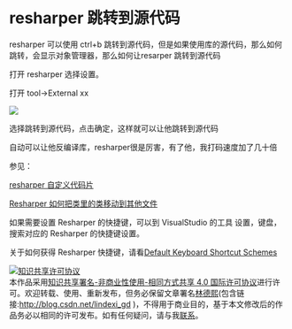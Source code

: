 # resharper 跳转到源代码

resharper 可以使用 ctrl+b 跳转到源代码，但是如果使用库的源代码，那么如何跳转，会显示对象管理器，那么如何让resarper 跳转到源代码

<!--more-->
<!-- CreateTime:2018/8/10 19:16:52 -->

<!-- csdn -->

打开 resharper 选择设置。

打开 tool->External xx 

![](http://image.acmx.xyz/AwCCAwMAItoFADbzBgABAAQArj4BAGZDAgBo6AkA6Nk%3D%2F2017510102722.jpg)

选择跳转到源代码，点击确定，这样就可以让他跳转到源代码

自动可以让他反编译库，resharper很是厉害，有了他，我打码速度加了几十倍

参见：

[resharper 自定义代码片](http://lindexi.oschina.io/lindexi//post/resharper-%E8%87%AA%E5%AE%9A%E4%B9%89%E4%BB%A3%E7%A0%81%E7%89%87/)

[Resharper 如何把类里的类移动到其他文件](http://lindexi.oschina.io/lindexi//post/Resharper-%E5%A6%82%E4%BD%95%E6%8A%8A%E7%B1%BB%E9%87%8C%E7%9A%84%E7%B1%BB%E7%A7%BB%E5%8A%A8%E5%88%B0%E5%85%B6%E4%BB%96%E6%96%87%E4%BB%B6/)

如果需要设置 Resharper 的快捷键，可以到 VisualStudio 的工具 设置，键盘，搜索对应的 Resharper 的快捷键设置。

关于如何获得 Resharper 快捷键，请看[Default Keyboard Shortcut Schemes](https://www.jetbrains.com/help/resharper/Reference__Keyboard_Shortcuts.html#navigation_and_search)

<a rel="license" href="http://creativecommons.org/licenses/by-nc-sa/4.0/"><img alt="知识共享许可协议" style="border-width:0" src="https://licensebuttons.net/l/by-nc-sa/4.0/88x31.png" /></a><br />本作品采用<a rel="license" href="http://creativecommons.org/licenses/by-nc-sa/4.0/">知识共享署名-非商业性使用-相同方式共享 4.0 国际许可协议</a>进行许可。欢迎转载、使用、重新发布，但务必保留文章署名[林德熙](http://blog.csdn.net/lindexi_gd)(包含链接:http://blog.csdn.net/lindexi_gd )，不得用于商业目的，基于本文修改后的作品务必以相同的许可发布。如有任何疑问，请与我[联系](mailto:lindexi_gd@163.com)。
